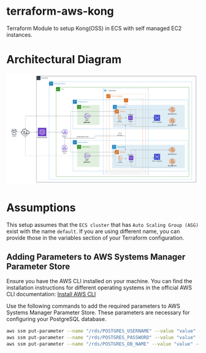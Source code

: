# terraform-aws-kong

Terraform Module to setup Kong(OSS) in ECS with self managed EC2 instances.

# Architectural Diagram

![Kong](https://github.com/infraspecdev/terraform-aws-kong/raw/main/diagrams/kong-architecture.png)

# Assumptions

This setup assumes that the `ECS cluster` that has `Auto Scaling Group (ASG)` exist with the name `default`. If you are using different name, you can provide those in the variables section of your Terraform configuration.

## Adding Parameters to AWS Systems Manager Parameter Store

Ensure you have the AWS CLI installed on your machine. You can find the installation instructions for different operating systems in the official AWS CLI documentation:
[Install AWS CLI](https://docs.aws.amazon.com/cli/latest/userguide/getting-started-install.html)

Use the following commands to add the required parameters to AWS Systems Manager Parameter Store. These parameters are necessary for configuring your PostgreSQL database.

```sh
aws ssm put-parameter --name "/rds/POSTGRES_USERNAME" --value "value" --type "SecureString"
aws ssm put-parameter --name "/rds/POSTGRES_PASSWORD" --value "value" --type "SecureString"
aws ssm put-parameter --name "/rds/POSTGRES_DB_NAME" --value "value" --type "SecureString"
```
